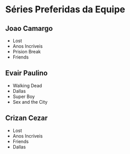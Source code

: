 # Séries Preferidas da Equipe

## Joao Camargo 

* Lost
* Anos Incríveis
* Prision Break
* Friends

## Evair Paulino

* Walking Dead
* Dallas
* Super Boy
* Sex and the City

## Crizan Cezar

* Lost
* Anos Incríveis
* Friends
* Dallas
